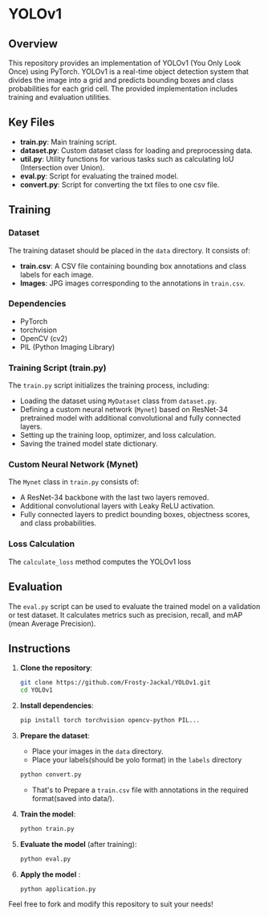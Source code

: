 # YOLOv1

## Overview
This repository provides an implementation of YOLOv1 (You Only Look Once) using PyTorch. YOLOv1 is a real-time object detection system that divides the image into a grid and predicts bounding boxes and class probabilities for each grid cell. The provided implementation includes training and evaluation utilities.

## Key Files

- **train.py**: Main training script.
- **dataset.py**: Custom dataset class for loading and preprocessing data.
- **util.py**: Utility functions for various tasks such as calculating IoU (Intersection over Union).
- **eval.py**: Script for evaluating the trained model.
- **convert.py**: Script for converting the txt files to one csv file.

## Training

### Dataset
The training dataset should be placed in the `data` directory. It consists of:
- **train.csv**: A CSV file containing bounding box annotations and class labels for each image.
- **Images**: JPG images corresponding to the annotations in `train.csv`.

### Dependencies
- PyTorch
- torchvision
- OpenCV (cv2)
- PIL (Python Imaging Library)

### Training Script (train.py)
The `train.py` script initializes the training process, including:
- Loading the dataset using `MyDataset` class from `dataset.py`.
- Defining a custom neural network (`Mynet`) based on ResNet-34 pretrained model with additional convolutional and fully connected layers.
- Setting up the training loop, optimizer, and loss calculation.
- Saving the trained model state dictionary.

### Custom Neural Network (Mynet)
The `Mynet` class in `train.py` consists of:
- A ResNet-34 backbone with the last two layers removed.
- Additional convolutional layers with Leaky ReLU activation.
- Fully connected layers to predict bounding boxes, objectness scores, and class probabilities.

### Loss Calculation
The `calculate_loss` method computes the YOLOv1 loss

## Evaluation
The `eval.py` script can be used to evaluate the trained model on a validation or test dataset. It calculates metrics such as precision, recall, and mAP (mean Average Precision).

## Instructions

1. **Clone the repository**:
   ```bash
   git clone https://github.com/Frosty-Jackal/YOLOv1.git
   cd YOLOv1
   ```

2. **Install dependencies**:
   ```bash
   pip install torch torchvision opencv-python PIL...
   ```

3. **Prepare the dataset**:
   - Place your images in the `data` directory.
   - Place your labels(should be yolo format) in the `labels` directory
   ```bash
   python convert.py
   ```
   - That's to Prepare a `train.csv` file with annotations in the required format(saved into data/).

4. **Train the model**:
   ```bash
   python train.py
   ```

5. **Evaluate the model** (after training):
   ```bash
   python eval.py
   ```

6. **Apply the model** :
   ```bash
   python application.py
   ```

Feel free to fork and modify this repository to suit your needs!
